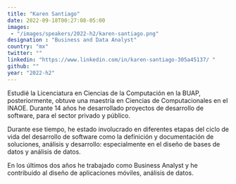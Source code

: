 ```yaml
---
title: "Karen Santiago"
date: 2022-09-18T00:27:08-05:00
images: 
 - "/images/speakers/2022-h2/karen-santiago.png"
designation : "Business and Data Analyst"
country: "mx"
twitter: ""
linkedin: "https://www.linkedin.com/in/karen-santiago-305a45137/ "
github: ""
year: "2022-h2"
---
```


Estudié la Licenciatura en Ciencias de la Computación en la BUAP, posteriormente, obtuve una maestría en Ciencias de Computacionales en el INAOE. Durante 14 años he desarrollado proyectos de desarrollo de software, para el sector privado y público.

Durante ese tiempo, he estado involucrado en diferentes etapas del ciclo de vida del desarrollo de software como la definición y documentación de soluciones, análisis y desarrollo: especialmente en el diseño de bases de datos y análisis de datos.

En los últimos dos años he trabajado como Business Analyst y he contribuido al diseño de aplicaciones móviles, análisis de datos.
